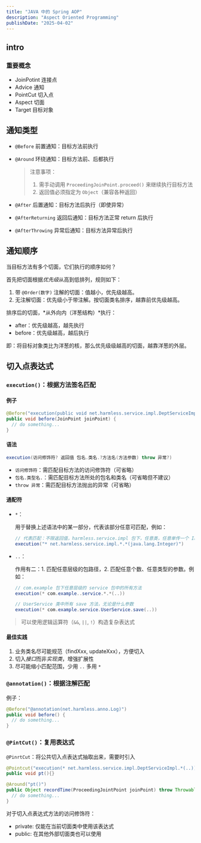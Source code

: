 ```yaml
---
title: "JAVA 中的 Spring AOP"
description: "Aspect Oriented Programming"
publishDate: "2025-04-02"
---
```


## intro

### 重要概念

- JoinPotint 连接点
- Advice 通知
- PointCut 切入点
- Aspect 切面
- Target 目标对象

## 通知类型

- `@Before` 前置通知：目标方法前执行
- `@Around` 环绕通知：目标方法前、后都执行

    > 注意事项：
    > 1. 需手动调用 `ProceedingJoinPoint.proceed()` 来继续执行目标方法
    > 2. 返回值必须指定为 `Object`（兼容各种返回）

- `@After` 后置通知：目标方法后执行（即使异常）
- `@AfterReturning` 返回后通知：目标方法正常 return 后执行
- `@AfterThrowing` 异常后通知：目标方法异常后执行

## 通知顺序

当目标方法有多个切面，它们执行的顺序如何？

首先把切面根据*优先级*从高到低排列，规则如下：

1. 带 `@Order(数字)` 注解的切面：值越小，优先级越高。
2. 无注解切面：优先级小于带注解。按切面类名排序，越靠前优先级越高。

排序后的切面，*从外向内（洋葱结构）*执行：

- after：优先级越高，越先执行
- before：优先级越高，越后执行

即：将目标对象类比为洋葱的核，那么优先级级越高的切面，越靠洋葱的外层。

## 切入点表达式

### `execution()`：根据方法签名匹配

#### 例子

```java
@Before("execution(public void net.harmless.service.impl.DeptServiceImpl.delete(java.lang.Integer))")
public void before(JoinPoint joinPoint) {
  // do something...
}
```

#### 语法

```java
execution(访问修饰符? 返回值 包名.类名.?方法名(方法参数) throw 异常?)
```

- `访问修饰符`：需匹配目标方法的访问修饰符（可省略）
- `包名.类型名.`：需匹配目标方法所处的包名和类名（可省略但不建议）
- `throw 异常`：需匹配目标方法抛出的异常（可省略）

#### 通配符

- `*`：

  用于替换上述语法中的某一部分，代表该部分任意可匹配，例如：

  ```java
  // 代表匹配：不限返回值，harmless.service.impl 包下，任意类，任意单传一个 Integer 参数的方法
  execution("* net.harmless.service.impl.*.*(java.lang.Integer)")
  ```

- `..`：

  作用有二：1. 匹配任意层级的包路径，2. 匹配任意个数、任意类型的参数。例如：

  ```java
  // com.example 包下任意层级的 service 包中的所有方法
  execution(* com.example..service.*.*(..))

  // UserService 类中所有 save 方法，无论是什么参数
  execution(* com.example.service.UserService.save(..))
  ```

> 可以使用逻辑运算符（`&&`, `||`, `!`）构造复杂表达式

#### 最佳实践

1. 业务类名尽可能规范（findXxx, updateXxx），方便切入
2. 切入*接口*而非*实现类*，增强扩展性
3. 尽可能缩小匹配范围，少用 `..` 多用 `*`

### `@annotation()`：根据注解匹配

例子：

```java
@Before("@annotation(net.harmless.anno.Log)")
public void before() {
  // do something...
}
```

### `@PintCut()`：复用表达式

`@PinrtCut`：将公共切入点表达式抽取出来，需要时引入

```java
@Pointcut("execution(* net.harmless.service.impl.DeptServiceImpl.*(..))")
public void pt(){}

@Around("pt()")
public Object recordTime(ProceedingJointPoint joinPoint) throw Throwable {
  // do something...
}
```

对于切入点表达式方法的访问修饰符：

- private: 仅能在当前切面类中使用该表达式
- public: 在其他外部切面类也可以使用
